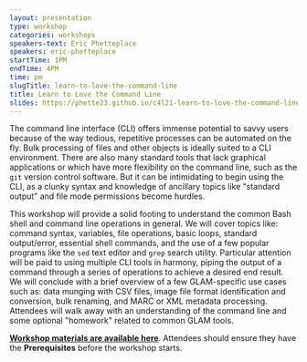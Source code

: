 ```yaml
---
layout: presentation
type: workshop
categories: workshops
speakers-text: Eric Phetteplace
speakers: eric-phetteplace
startTime: 1PM
endTime: 4PM
time: pm
slugTitle: learn-to-love-the-command-line
title: Learn to Love the Command Line
slides: https://phette23.github.io/c4l21-learn-to-love-the-command-line/
---
```

The command line interface (CLI) offers immense potential to savvy users because of the way tedious, repetitive processes can be automated on the fly. Bulk processing of files and other objects is ideally suited to a CLI environment. There are also many standard tools that lack graphical applications or which have more flexibility on the command line, such as the `git` version control software. But it can be intimidating to begin using the CLI, as a clunky syntax and knowledge of ancillary topics like "standard output" and file mode permissions become hurdles.

This workshop will provide a solid footing to understand the common Bash shell and command line operations in general. We will cover topics like: command syntax, variables, file operations, basic loops, standard output/error, essential shell commands, and the use of a few popular programs like the `sed` text editor and `grep` search utility. Particular attention will be paid to using multiple CLI tools in harmony, piping the output of a command through a series of operations to achieve a desired end result. We will conclude with a brief overview of a few GLAM-specific use cases such as: data munging with CSV files, image file format identification and conversion, bulk renaming, and MARC or XML metadata processing. Attendees will walk away with an understanding of the command line and some optional "homework" related to common GLAM tools.

**[Workshop materials are available here](https://phette23.github.io/c4l21-learn-to-love-the-command-line/)**. Attendees should ensure they have the **Prerequisites** before the workshop starts.
